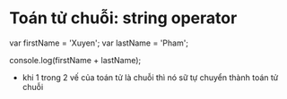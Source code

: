 # Toán tử chuỗi: string operator

var firstName = 'Xuyen';
var lastName = 'Pham';

console.log(firstName + lastName);

- khi 1 trong 2 vế của toán tử là chuỗi thì nó sữ tự chuyển thành toán tử chuỗi
